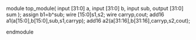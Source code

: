 module top_module(
    input [31:0] a,
    input [31:0] b,
    input sub,
    output [31:0] sum
);
assign b1=b^sub;
wire [15:0]s1,s2;
wire carryp,cout;
add16 a1(a[15:0],b[15:0],sub,s1,carryp);
add16 a2(a[31:16],b[31:16],carryp,s2,cout);

endmodule
